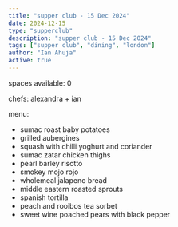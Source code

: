 ```yaml
---
title: "supper club - 15 Dec 2024"
date: 2024-12-15
type: "supperclub"
description: "supper club - 15 Dec 2024"
tags: ["supper club", "dining", "london"]
author: "Ian Ahuja"
active: true
---
```


spaces available: 0

chefs: alexandra + ian

menu:
- sumac roast baby potatoes
- grilled aubergines
- squash with chilli yoghurt and coriander
- sumac zatar chicken thighs
- pearl barley risotto
- smokey mojo rojo
- wholemeal jalapeno bread
- middle eastern roasted sprouts
- spanish tortilla
- peach and rooibos tea sorbet
- sweet wine poached pears with black pepper

